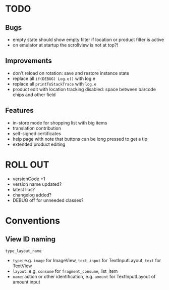 # TODO

## Bugs

- empty state should show empty filter if location or product filter is active
- on emulator at startup the scrollview is not at top?!

## Improvements

- don't reload on rotation: save and restore instance state
- replace all `if(DEBUG) Log.e()` with log.e
- replace all `printToStackTrace` with `log.e`
- product edit with location tracking disabled: space between barcode chips and other field

## Features

- in-store mode for shopping list with big items
- translation contribution
- self-signed certificates
- help page with note that buttons can be long pressed to get a tip
- extended product editing

# ROLL OUT

- versionCode +1
- version name updated?
- latest libs?
- changelog added?
- DEBUG off for unneeded classes?

# Conventions

## View ID naming

`type_layout_name`

- `type`: e.g. `image` for ImageView, `text_input` for TextInputLayout, `text` for TextView
- `layout`: e.g. `consume` for `fragment_consume`, list_item
- `name`: action or other identification, e.g. `amount` for TextInputLayout of amount input